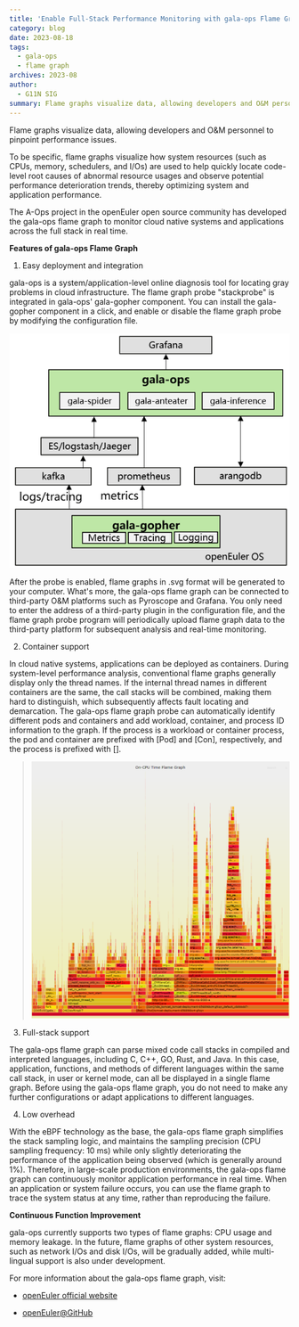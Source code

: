 ```yaml
---
title: 'Enable Full-Stack Performance Monitoring with gala-ops Flame Graph'
category: blog
date: 2023-08-18
tags:
  - gala-ops
  - flame graph
archives: 2023-08
author:
  - G11N SIG
summary: Flame graphs visualize data, allowing developers and O&M personnel to pinpoint performance issues.
---
```


Flame graphs visualize data, allowing developers and O&M personnel to pinpoint performance issues.  

To be specific, flame graphs visualize how system resources (such as CPUs, memory, schedulers, and I/Os) are used to help quickly locate code-level root causes of abnormal resource usages and observe potential performance deterioration trends, thereby optimizing system and application performance.   

The A-Ops project in the openEuler open source community has developed the gala-ops flame graph to monitor cloud native systems and applications across the full stack in real time.

**Features of gala-ops Flame Graph**

1. Easy deployment and integration  

gala-ops is a system/application-level online diagnosis tool for locating gray problems in cloud infrastructure. The flame graph probe "stackprobe" is integrated in gala-ops' gala-gopher component. You can install the gala-gopher component in a click, and enable or disable the flame graph probe by modifying the configuration file.


![](./image/image1.png)  
 
After the probe is enabled, flame graphs in .svg format will be generated to your computer. What's more, the gala-ops flame graph can be connected to third-party O&M platforms such as Pyroscope and Grafana. You only need to enter the address of a third-party plugin in the configuration file, and the flame graph probe program will periodically upload flame graph data to the third-party platform for subsequent analysis and real-time monitoring.

2. Container support

In cloud native systems, applications can be deployed as containers. During system-level performance analysis, conventional flame graphs generally display only the thread names. If the internal thread names in different containers are the same, the call stacks will be combined, making them hard to distinguish, which subsequently affects fault locating and demarcation. The gala-ops flame graph probe can automatically identify different pods and containers and add workload, container, and process ID information to the graph. If the process is a workload or container process, the pod and container are prefixed with [Pod] and [Con], respectively, and the process is prefixed with [<pid>].


>![](./image/image2.png)

3. Full-stack support

The gala-ops flame graph can parse mixed code call stacks in compiled and interpreted languages, including C, C++, GO, Rust, and Java. In this case, application, functions, and methods of different languages within the same call stack, in user or kernel mode, can all be displayed in a single flame graph. Before using the gala-ops flame graph, you do not need to make any further configurations or adapt applications to different languages.

4. Low overhead

With the eBPF technology as the base, the gala-ops flame graph simplifies the stack sampling logic, and maintains the sampling precision (CPU sampling frequency: 10 ms) while only slightly deteriorating the performance of the application being observed (which is generally around 1%). Therefore, in large-scale production environments, the gala-ops flame graph can continuously monitor application performance in real time. When an application or system failure occurs, you can use the flame graph to trace the system status at any time, rather than reproducing the failure.

**Continuous Function Improvement**

gala-ops currently supports two types of flame graphs: CPU usage and memory leakage. In the future, flame graphs of other system resources, such as network I/Os and disk I/Os, will be gradually added, while multi-lingual support is also under development.

For more information about the gala-ops flame graph, visit:

-	[openEuler official website](https://www.openeuler.org/en/)

-	[openEuler@GitHub](https://github.com/openeuler-mirror)


